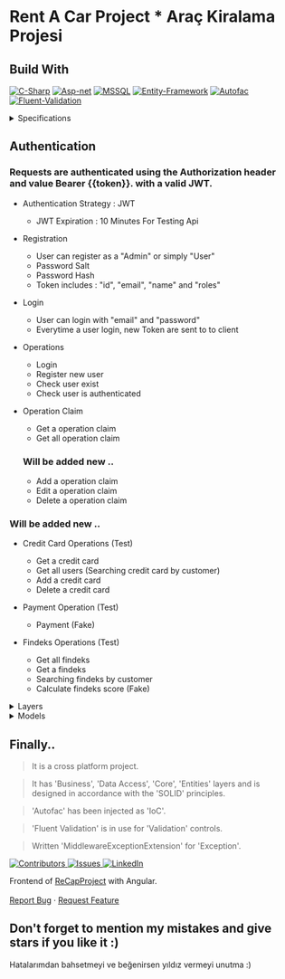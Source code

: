 # Rent A Car Project * Araç Kiralama Projesi

## Build With

<p><a href="https://docs.microsoft.com/en-us/dotnet/csharp/" rel="nofollow"><img src="https://camo.githubusercontent.com/dd433625a6e00049c26f08143705ff9e32d5da44f503f1be133664b11e37e34b/68747470733a2f2f696d672e736869656c64732e696f2f62616467652f432532332d3233393132303f7374796c653d666f722d7468652d6261646765266c6f676f3d632d7368617270266c6f676f436f6c6f723d7768697465" alt="C-Sharp" data-canonical-src="https://img.shields.io/badge/C%23-239120?style=for-the-badge&amp;logo=c-sharp&amp;logoColor=white" style="max-width:100%;"></a>
<a href="https://dotnet.microsoft.com/apps/aspnet" rel="nofollow"><img src="https://camo.githubusercontent.com/d2eedef86b5c7700ce36b271700d22a225ed80deb882f1bc627b0b1d3543dd3f/68747470733a2f2f696d672e736869656c64732e696f2f62616467652f4153502e4e45542d3543324439313f7374796c653d666f722d7468652d6261646765266c6f676f3d2e6e6574266c6f676f436f6c6f723d7768697465" alt="Asp-net" data-canonical-src="https://img.shields.io/badge/ASP.NET-5C2D91?style=for-the-badge&amp;logo=.net&amp;logoColor=white" style="max-width:100%;"></a>
<a href="https://www.microsoft.com/en-us/sql-server/sql-server-2019?rtc=2" rel="nofollow"><img src="https://camo.githubusercontent.com/4c4e18333e9f48e9f6f4190e08dee3957c75b531a2bb78e9bfe33cbdcf99cdd4/68747470733a2f2f696d672e736869656c64732e696f2f62616467652f4d5353514c2d3030343838303f7374796c653d666f722d7468652d6261646765266c6f676f3d6d6963726f736f66742d73716c2d736572766572266c6f676f436f6c6f723d7768697465" alt="MSSQL" data-canonical-src="https://img.shields.io/badge/MSSQL-004880?style=for-the-badge&amp;logo=microsoft-sql-server&amp;logoColor=white" style="max-width:100%;"></a>
<a href="https://docs.microsoft.com/en-us/ef/" rel="nofollow"><img src="https://camo.githubusercontent.com/1d5fe1015065a89592443eb419d5974655ffbe17c2d9a1e51c73bd0ad9a357ba/68747470733a2f2f696d672e736869656c64732e696f2f62616467652f456e746974792532304672616d65776f726b2d3030343838303f7374796c653d666f722d7468652d6261646765266c6f676f3d6e75676574266c6f676f436f6c6f723d7768697465" alt="Entity-Framework" data-canonical-src="https://img.shields.io/badge/Entity%20Framework-004880?style=for-the-badge&amp;logo=nuget&amp;logoColor=white" style="max-width:100%;"></a>
<a href="https://autofac.org/" rel="nofollow"><img src="https://camo.githubusercontent.com/660a4e0e53571f8f593a56df74573cb8f09777268a87305057363a9b38a3dd59/68747470733a2f2f696d672e736869656c64732e696f2f62616467652f4175746f6661632d3030343838303f7374796c653d666f722d7468652d6261646765266c6f676f3d6e75676574266c6f676f436f6c6f723d7768697465" alt="Autofac" data-canonical-src="https://img.shields.io/badge/Autofac-004880?style=for-the-badge&amp;logo=nuget&amp;logoColor=white" style="max-width:100%;"></a>
<a href="https://fluentvalidation.net/" rel="nofollow"><img src="https://camo.githubusercontent.com/6deba73d71845daec484b10b754dc0c648cdd13fb24480c38e52becf608f215f/68747470733a2f2f696d672e736869656c64732e696f2f62616467652f466c75656e7425323056616c69646174696f6e2d3030343838303f7374796c653d666f722d7468652d6261646765266c6f676f3d6e75676574266c6f676f436f6c6f723d7768697465" alt="Fluent-Validation" data-canonical-src="https://img.shields.io/badge/Fluent%20Validation-004880?style=for-the-badge&amp;logo=nuget&amp;logoColor=white" style="max-width:100%;"></a></p>


<details>
 <summary>Specifications</summary>
  
  + Car Operations
    + Get all cars
    + Get a single car (With filtering option)
    + Add a new car
    + Edit a car
    + Delete a car
  
  + Car Image Operations
    + Get a car image
    + Get all image
    + Add (Upload) a New Car Image
    + Edit a car image
    + Delete a car image
  
  + Brands Operations
    + Get all brands
    + Get a brand
    + Add a brand
    + Edit a brand
    + Delete a brand
  
  + Colors Operations
    + Get all colors
    + Get a color
    + Add a color
    + Edit a color
    + Delete a color
  
  + Car Image Operations
    + Get a car image
    + Get all image
    + Add (Upload) a New Car Image
    + Edit a car image
    + Delete a car image
  
  + Customer Operations
    + Get all customer
    + Get single customer

    ### Will be added new ..
    + Add a customer
    + Edit a customer
    + Delete a customer
  
  + Rental Operations
    + Get all rentals
    + Get single rental
    + Check car is rentable
    + Check findeks score sufficiency
          
    ### Will be added new ..
    + Add a rental
    + Edit a rental
    + Delete a rental
  
  + Users Operations
    + Get all users
    + Get a user
    + Get user detail by mail
      
    ### Will be added new ..
    + Update user detail
    + Add a user
    + Edit a user
    + Delete a user
    
</details>

## Authentication
### Requests are authenticated using the Authorization header and value Bearer {{token}}. with a valid JWT.

+ Authentication Strategy : JWT
  + JWT Expiration : 10 Minutes For Testing Api
  
+ Registration
  + User can register as a "Admin" or simply "User"
  + Password Salt
  + Password Hash
  + Token includes : "id", "email", "name" and "roles"
  
+ Login
  + User can login with "email" and "password"
  + Everytime a user login, new Token are sent to to client
  
+ Operations
  + Login
  + Register new user
  + Check user exist
  + Check user is authenticated

+ Operation Claim
  + Get a operation claim
  + Get all operation claim
  
  ### Will be added new ..
  + Add a operation claim
  + Edit a operation claim
  + Delete a operation claim

### Will be added new ..
+ Credit Card Operations (Test)
  + Get a credit card
  + Get all users (Searching credit card by customer)
  + Add a credit card
  + Delete a credit card

+ Payment Operation (Test)
  + Payment (Fake)

+ Findeks Operations (Test)
  + Get all findeks
  + Get a findeks
  + Searching findeks by customer
  + Calculate findeks score (Fake)

<details>
  <summary>Layers</summary>

## Business
 > Business Layer created to process or control the incoming information according to the required conditions.


## Core
 > Core layer containing various particles independent of the project.


## DataAccess
 > Data Access Layer created to perform database CRUD operations.


## Entities
 > Entities Layer created for database tables.
 
 
## WebAPI
 > Web API Layer that opens the business layer to the internet.

</details>

<details>
  <summary>Models</summary>
  
### Car

| Name  | Data Type | Allow Nulls | Default |
| ------------- | ------------- | ------------- | ------------- |
| CarId  | Int  | False  |   |
| BrandId  | int  | False  |   |
| ColorId  | int  | False  |   |
| ModelYear  | int  | False  |   |
| DailyPrice  | int  | False  |   |
| Description  | nvarchar(MAX)  | False  |   |
| MinFindeksScore  | smallint  | True  | ((0))  |
  
</details>

## Finally..

> It is a cross platform project.

> It has 'Business', 'Data Access', 'Core', 'Entities' layers and is designed in accordance with the 'SOLID' principles.

> 'Autofac' has been injected as 'IoC'.

> 'Fluent Validation' is in use for 'Validation' controls.

> Written 'MiddlewareExceptionExtension' for 'Exception'.



<p><a href="https://github.com/Muhammed-Kocak/recap-frontend/graphs/contributors"><img src="https://camo.githubusercontent.com/cdfc5f2c10e5cea0a9410ec0a43614e421c9e9446f5653dfa6b8516b82b92d71/68747470733a2f2f696d672e736869656c64732e696f2f6769746875622f636f6e7472696275746f72732f61686d65742d636574696e6b6179612f526543617050726f6a6563742d46726f6e74656e642e7376673f7374796c653d666f722d7468652d6261646765" alt="Contributors" data-canonical-src="https://img.shields.io/github/contributors/ahmet-cetinkaya/ReCapProject-Frontend.svg?style=for-the-badge" style="max-width:100%;">
</a>
<a href="https://github.com/Muhammed-Kocak/recap-frontend/issues"><img src="https://camo.githubusercontent.com/14cd91b0d5f73b43b214fee43148630293a892884762222e98246c6eb4b29217/68747470733a2f2f696d672e736869656c64732e696f2f6769746875622f6973737565732f61686d65742d636574696e6b6179612f526543617050726f6a6563742d46726f6e74656e642e7376673f7374796c653d666f722d7468652d6261646765" alt="Issues" data-canonical-src="https://img.shields.io/github/issues/ahmet-cetinkaya/ReCapProject-Frontend.svg?style=for-the-badge" style="max-width:100%;">
</a>
<a href="https://www.linkedin.com/in/muhammed-koçak-387960208/" rel="nofollow"><img src="https://camo.githubusercontent.com/a80d00f23720d0bc9f55481cfcd77ab79e141606829cf16ec43f8cacc7741e46/68747470733a2f2f696d672e736869656c64732e696f2f62616467652f4c696e6b6564496e2d3030373742353f7374796c653d666f722d7468652d6261646765266c6f676f3d6c696e6b6564696e266c6f676f436f6c6f723d7768697465" alt="LinkedIn" data-canonical-src="https://img.shields.io/badge/LinkedIn-0077B5?style=for-the-badge&amp;logo=linkedin&amp;logoColor=white" style="max-width:100%;">
</a></p>

<p align="start">
    Frontend of <a href="https://github.com/Muhammed-Kocak/ReCapProject-RentACar">ReCapProject</a> with Angular.
    <br>
    <br>
    <a href="https://github.com/Muhammed-Kocak/recap-frontend/issues">Report Bug</a>
    ·
    <a href="https://github.com/Muhammed-Kocak/recap-frontend/issues">Request Feature</a>
</p>





Don't forget to mention my mistakes and give stars if you like it :)
---------------------------
Hatalarımdan bahsetmeyi ve beğenirsen yıldız vermeyi unutma :)

